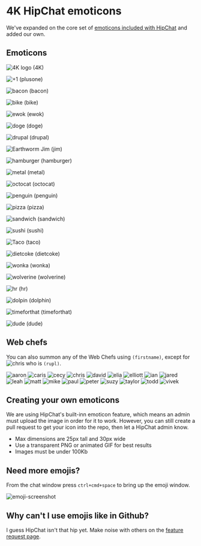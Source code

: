 # 4K HipChat emoticons

We've expanded on the core set of [emoticons included with HipChat](http://hipchat-emoticons.nyh.name) and added our own.

## Emoticons

![4K logo][4K] (4K)

![+1][+1] (plusone)

![bacon][bacon] (bacon)

![bike][bike] (bike)

![ewok][ewok] (ewok)

![doge][doge] (doge)

![drupal][drupal] (drupal)

![Earthworm Jim][jim] (jim)

![hamburger][hamburger] (hamburger)

![metal][metal] (metal)

![octocat][octocat] (octocat)

![penguin][penguin] (penguin)

![pizza][pizza] (pizza)

![sandwich][sandwich] (sandwich)

![sushi][sushi] (sushi)

![Taco][taco] (taco)

![dietcoke][dietcoke] (dietcoke)

![wonka][wonka] (wonka)

![wolverine][wolverine] (wolverine)

![hr][hr] (hr)

![dolpin][dolphin] (dolphin)

![timeforthat][timeforthat] (timeforthat)

![dude][dude] (dude)


[4K]: https://raw.github.com/fourkitchens/hipchat-emoticons/master/src/4K.png
[drupal]: https://raw.github.com/fourkitchens/hipchat-emoticons/master/src/drupal.png
[ewok]: https://raw.github.com/fourkitchens/hipchat-emoticons/master/src/ewok.gif
[jim]: https://raw.github.com/fourkitchens/hipchat-emoticons/master/src/jim.gif
[octocat]: https://raw.github.com/fourkitchens/hipchat-emoticons/master/src/octocat.png
[penguin]: https://raw.github.com/fourkitchens/hipchat-emoticons/master/src/penguin.gif
[pizza]: https://raw.github.com/fourkitchens/hipchat-emoticons/master/src/pizza.png
[sandwich]: https://raw.github.com/fourkitchens/hipchat-emoticons/master/src/sandwich.png
[sushi]: https://raw.github.com/fourkitchens/hipchat-emoticons/master/src/sushi.png
[taco]: https://raw.github.com/fourkitchens/hipchat-emoticons/master/src/taco.png
[wolverine]: https://raw.github.com/fourkitchens/hipchat-emoticons/master/src/wolverine.gif
[doge]: https://raw.github.com/fourkitchens/hipchat-emoticons/master/src/doge.png
[bacon]: https://raw.github.com/fourkitchens/hipchat-emoticons/master/src/bacon.png
[wonka]: https://raw.github.com/fourkitchens/hipchat-emoticons/master/src/wonka.png
[hr]: https://raw.github.com/fourkitchens/hipchat-emoticons/master/src/hr.png
[dolphin]: https://raw.github.com/fourkitchens/hipchat-emoticons/master/src/dolphin.png
[bike]: https://raw.github.com/fourkitchens/hipchat-emoticons/master/src/bike.png
[hamburger]: https://raw.github.com/fourkitchens/hipchat-emoticons/master/src/hamburger.png
[dietcoke]: https://raw.github.com/fourkitchens/hipchat-emoticons/master/src/dietcoke.png
[+1]: https://raw.github.com/fourkitchens/hipchat-emoticons/master/src/+1.png
[metal]: https://raw.github.com/fourkitchens/hipchat-emoticons/master/src/metal.png
[timeforthat]: https://raw.github.com/fourkitchens/hipchat-emoticons/master/src/timeforthat.png
[dude]: https://raw.github.com/fourkitchens/hipchat-emoticons/master/src/dude.png

## Web chefs

You can also summon any of the Web Chefs using `(firstname)`, except for ![chris](https://raw.github.com/fourkitchens/hipchat-emoticons/master/src/chris.png) who is `(rupl)`.

![aaron](https://raw.github.com/fourkitchens/hipchat-emoticons/master/src/aaron.png)
![caris](https://raw.github.com/fourkitchens/hipchat-emoticons/master/src/caris.png)
![cecy](https://raw.github.com/fourkitchens/hipchat-emoticons/master/src/cecy.png)
![chris](https://raw.github.com/fourkitchens/hipchat-emoticons/master/src/chris.png)
![david](https://raw.github.com/fourkitchens/hipchat-emoticons/master/src/david.png)
![elia](https://raw.github.com/fourkitchens/hipchat-emoticons/master/src/elia.png)
![elliott](https://raw.github.com/fourkitchens/hipchat-emoticons/master/src/elliott.png)
![ian](https://raw.github.com/fourkitchens/hipchat-emoticons/master/src/ian.png)
![jared](https://raw.github.com/fourkitchens/hipchat-emoticons/master/src/jared.png)
![leah](https://raw.github.com/fourkitchens/hipchat-emoticons/master/src/leah.png)
![matt](https://raw.github.com/fourkitchens/hipchat-emoticons/master/src/matt.png)
![mike](https://raw.github.com/fourkitchens/hipchat-emoticons/master/src/mike.png)
![paul](https://raw.github.com/fourkitchens/hipchat-emoticons/master/src/paul.png)
![peter](https://raw.github.com/fourkitchens/hipchat-emoticons/master/src/peter.png)
![suzy](https://raw.github.com/fourkitchens/hipchat-emoticons/master/src/suzy.png)
![taylor](https://raw.github.com/fourkitchens/hipchat-emoticons/master/src/taylor.png)
![todd](https://raw.github.com/fourkitchens/hipchat-emoticons/master/src/todd.png)
![vivek](https://raw.github.com/fourkitchens/hipchat-emoticons/master/src/vivek.png)

## Creating your own emoticons

We are using HipChat's built-inn emoticon feature, which means an admin must upload the image in order for it to work. However, you can still create a pull request to get your icon into the repo, then let a HipChat admin know.

* Max dimensions are 25px tall and 30px wide
* Use a transparent PNG or animated GIF for best results
* Images must be under 100Kb

## Need more emojis?

From the chat window press `ctrl+cmd+space` to bring up the emoji window.

![emoji-screenshot](https://raw.github.com/fourkitchens/hipchat-emoticons/master/emoji-screenshot.png)

## Why can't I use emojis like in Github?

I guess HipChat isn't that hip yet. Make noise with others on the [feature request page](http://help.hipchat.com/forums/138883-suggestions-issues/suggestions/3407099-add-github-s-emoji-set).
